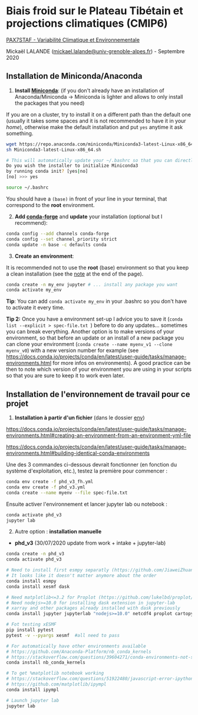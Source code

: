 # Biais froid sur le Plateau Tibétain et projections climatiques (CMIP6)

[PAX7STAF - Variabilité Climatique et Environnementale](https://chamilo.univ-grenoble-alpes.fr/courses/PAX7STAF/index.php?id_session=0)

Mickaël LALANDE (mickael.lalande@univ-grenoble-alpes.fr) - Septembre 2020

## Installation de Miniconda/Anaconda

1. **Install [Miniconda](https://docs.conda.io/en/latest/miniconda.html)**:
   (if you don't already have an installation of Anaconda/Miniconda -> Miniconda is lighter and allows to only install the packages that you need)

If you are on a cluster, try to install it on a different path than the default one (usually it takes some spaces and it is not recommended to have it in your *home*), otherwise make the default installation and put `yes` anytime it ask something.

```bash
wget https://repo.anaconda.com/miniconda/Miniconda3-latest-Linux-x86_64.sh 
sh Miniconda3-latest-Linux-x86_64.sh 

# This will automatically update your ~/.bashrc so that you can directly have conda in your path
Do you wish the installer to initialize Miniconda3
by running conda init? [yes|no]
[no] >>> yes

source ~/.bashrc  
```

You should have a `(base)` in front of your line in your terminal, that correspond to the **root** environment.

2. **Add [conda-forge](https://conda-forge.org/docs/user/introduction.html)** and **update** your installation (optional but I recommend):  

```bash
conda config --add channels conda-forge  
conda config --set channel_priority strict  
conda update -n base -c defaults conda  
```

3. **Create an environment**:

It is recommended not to use the **root** (base) environment so that you keep a clean installation (see the [note](https://conda-forge.org/docs/user/introduction.html) at the end of the page). 

```bash
conda create -n my_env jupyter # ... install any package you want
conda activate my_env
```

**Tip**: You can add `conda activate my_env` in your .bashrc so you don't have to activate it every time.

**Tip 2:** Once you have a environment set-up I advice you to save it (`conda list --explicit > spec-file.txt `) before to do any updates... sometimes you can break everything. Another option is to make versions of your environment, so that before an update or an install of a new package you can clone your environment (`conda create --name myenv_v1 --clone myenv_v0`) with a new version number for example (see https://docs.conda.io/projects/conda/en/latest/user-guide/tasks/manage-environments.html for more infos on environments). A good practice can be then to note which version of your environment you are using in your scripts so that you are sure to keep it to work even later.



## Installation de l'environnement de travail pour ce projet

1. **Installation à partir d'un fichier** (dans le dossier [env](env))

https://docs.conda.io/projects/conda/en/latest/user-guide/tasks/manage-environments.html#creating-an-environment-from-an-environment-yml-file

https://docs.conda.io/projects/conda/en/latest/user-guide/tasks/manage-environments.html#building-identical-conda-environments

Une des 3 commandes ci-dessous devrait fonctionner (en fonction du système d'exploitation, etc.), testez la première pour commencer :

```bash
conda env create -f phd_v3_fh.yml
conda env create -f phd_v3.yml
conda create --name myenv --file spec-file.txt
```

Ensuite activer l'environnement et lancer jupyter lab ou notebook :
```bash
conda activate phd_v3
jupyter lab
```


2. Autre option : **installation manuelle**

- **phd_v3** (30/07/2020 update from work + intake + jupyter-lab)

```bash
conda create -n phd_v3
conda activate phd_v3

# Need to install first esmpy separatly (https://github.com/JiaweiZhuang/xESMF/issues/47#issuecomment-582421822)
# It looks like it doesn't matter anymore about the order
conda install esmpy
conda install xesmf dask

# Need matplotlib<=3.2 for Proplot (https://github.com/lukelbd/proplot/issues/210)
# Need nodejs>=10.0 for installing dask extension in jupyter-lab
# xarray and other packages already installed with dask previously
conda install jupyter jupyterlab "nodejs>=10.0" netcdf4 proplot cartopy "matplotlib<=3.2" intake-esm python-graphviz nbresuse nc-time-axis

# Fot testing xESMF
pip install pytest  
pytest -v --pyargs xesmf  #all need to pass

# For automatically have other environments available
# https://github.com/Anaconda-Platform/nb_conda_kernels
# https://stackoverflow.com/questions/39604271/conda-environments-not-showing-up-in-jupyter-notebook
conda install nb_conda_kernels

# To get %matplotlib notebook working
# https://stackoverflow.com/questions/51922480/javascript-error-ipython-is-not-defined-in-jupyterlab
# https://github.com/matplotlib/ipympl
conda install ipympl

# Launch jupyter lab
jupyter lab

```
